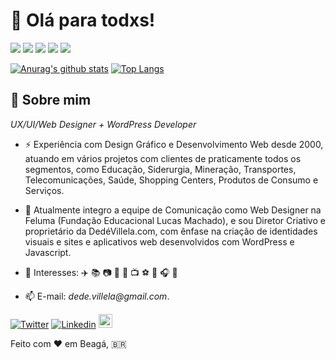<!--
**dedevillela/dedevillela** is a ✨ _special_ ✨ repository because its `README.md` (this file) appears on your GitHub profile.

Here are some ideas to get you started:

- 🔭 I’m currently working on ...
- 🌱 I’m currently learning ...
- 👯 I’m looking to collaborate on ...
- 🤔 I’m looking for help with ...
- 💬 Ask me about ...
- 📫 How to reach me: ...
- 😄 Pronouns: ...
- ⚡ Fun fact: ...
-->

#  👋 Olá para todxs!
 
  [<img src="https://img.shields.io/badge/Back End-WordPress-20759b"/>](https://github.com/dedevillela/) 
  [<img src="https://img.shields.io/badge/Front end-Javascript-f7df1f"/>](https://github.com/dedevillela/) 
  [<img src="https://img.shields.io/github/followers/dedevillela?color=%234CC61E&label=GitHub%20Followers%20%3A"/>](https://github.com/dedevillela/) 
  [<img src="http://views.whatilearened.today/views/github/dedevillela/views.svg"/>](https://github.com/dedevillela/) 
  [<img src="https://badges.frapsoft.com/os/v2/open-source.svg?v=103"/>](https://github.com/dedevillela?tab=repositories)
  
  [![Anurag's github stats](https://github-readme-stats.vercel.app/api?username=dedevillela&theme=vue&show_icons=true&hide=prs)](https://github.com/anuraghazra/github-readme-stats) 
  [![Top Langs](https://github-readme-stats.vercel.app/api/top-langs/?username=dedevillela&layout=compact)](https://github.com/anuraghazra/github-readme-stats)

##  🚀 Sobre mim 

*UX/UI/Web Designer + WordPress Developer* 

- ⚡ Experiência com Design Gráfico e Desenvolvimento Web desde 2000, atuando em vários projetos com clientes de praticamente todos os segmentos, como Educação, Siderurgia, Mineração, Transportes, Telecomunicações, Saúde, Shopping Centers, Produtos de Consumo e Serviços.

- 🔭 Atualmente integro a equipe de Comunicação como Web Designer na Feluma (Fundação Educacional Lucas Machado), e sou Diretor Criativo e proprietário da DedéVillela.com, com ênfase na criação de identidades visuais e sites e aplicativos web desenvolvidos com WordPress e Javascript.

- 💬 Interesses: ✈️ 📚 📷 🎱 🏃 📺 ⚽ 🐓 🎧 🍕

- 📫 E-mail: _dede.villela@gmail.com_.

[![Twitter](https://img.shields.io/twitter/follow/dedevillela?color=twitter&label=%40dedevillela&logo=twitter&logoColor=white&style=flat)](https://twitter.com/dedevillela)
[![Linkedin](https://img.shields.io/badge/-LinkedIn-blue?style=flat&logo=Linkedin&logoColor=white)](https://www.linkedin.com/in/dedevillela/)
[<img src="https://img.shields.io/github/followers/dedevillela?label=follow&style=social" height="22" title="Follow me" />](https://github.com/dedevillela) 

Feito com ❤️ em Beagá, 🇧🇷
